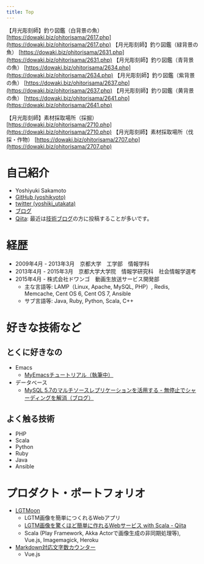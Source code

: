```yaml
---
title: Top
---
```


【月光彫刻師】釣り図鑑（白背景の魚） [https://dowaki.biz/ohitorisama/2617.php](https://dowaki.biz/ohitorisama/2617.php)
【月光彫刻師】釣り図鑑（緑背景の魚） [https://dowaki.biz/ohitorisama/2631.php](https://dowaki.biz/ohitorisama/2631.php)
【月光彫刻師】釣り図鑑（青背景の魚） [https://dowaki.biz/ohitorisama/2634.php](https://dowaki.biz/ohitorisama/2634.php)
【月光彫刻師】釣り図鑑（紫背景の魚） [https://dowaki.biz/ohitorisama/2637.php](https://dowaki.biz/ohitorisama/2637.php)
【月光彫刻師】釣り図鑑（黄背景の魚） [https://dowaki.biz/ohitorisama/2641.php](https://dowaki.biz/ohitorisama/2641.php)

【月光彫刻師】素材採取場所（採掘） [https://dowaki.biz/ohitorisama/2710.php](https://dowaki.biz/ohitorisama/2710.php)
【月光彫刻師】素材採取場所（伐採・作物） [https://dowaki.biz/ohitorisama/2707.php](https://dowaki.biz/ohitorisama/2707.php)

# 自己紹介

* Yoshiyuki Sakamoto
* [GitHub (yoshikyoto)](https://github.com/yoshikyoto)
* [twitter (yoshiki_utakata)](https://twitter.com/yoshiki_utakata)
* [ブログ](http://yoshiki-utakata.hatenablog.com/)
* [Qiita](https://qiita.com/yoshikyoto): 最近は[技術ブログ](http://yoshiki-utakata.hatenablog.com/)の方に投稿することが多いです。

# 経歴

* 2009年4月 - 2013年3月　京都大学　工学部　情報学科
* 2013年4月 - 2015年3月　京都大学大学院　情報学研究科　社会情報学選考
* 2015年4月 - 株式会社ドワンゴ　動画生放送サービス開発部
  * 主な言語等: LAMP（Linux, Apache, MySQL, PHP）, Redis, Memcache, Cent OS 6, Cent OS 7, Ansible
  * サブ言語等: Java, Ruby, Python, Scala, C++

# 好きな技術など

## とくに好きなの

* Emacs
  * [MyEmacsチュートリアル（執筆中）](http://myemacs.readthedocs.io/ja/latest/)
* データベース
  * [MySQL 5.7のマルチソースレプリケーションを活用する - 無停止でシャーディングを解消（ブログ）](http://yoshiki-utakata.hatenablog.com/entry/2017/12/15/100000)
  
## よく触る技術

* PHP
* Scala
* Python
* Ruby
* Java
* Ansible

# プロダクト・ポートフォリオ

* [LGTMoon](http://lgtmoon.herokuapp.com/)
  * LGTM画像を簡単につくれるWebアプリ
  * [LGTM画像を驚くほど簡単に作れるWebサービス with Scala - Qiita](https://qiita.com/yoshikyoto/items/4910b1a4bcefe7f5ab8c)
  * Scala (Play Framework, Akka Actorで画像生成の非同期処理等), Vue.js, Imagemagick, Heroku
* [Markdown対応文字数カウンター](https://yoshikyoto.github.io/markdown_string_counter/)
  * Vue.js

